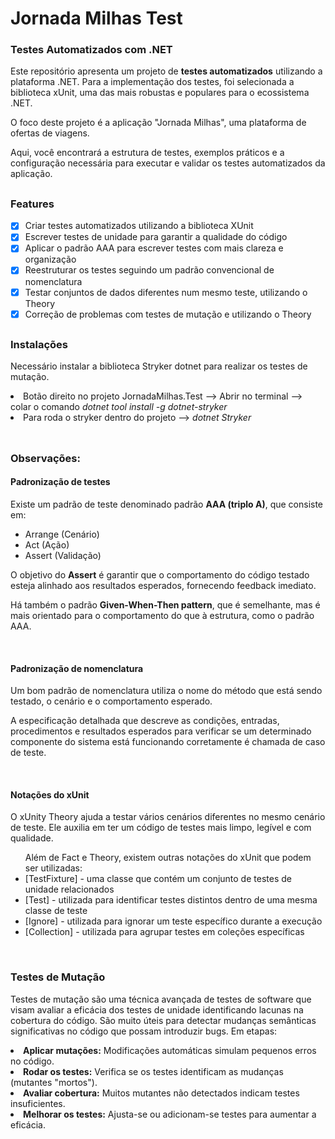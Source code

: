 # Jornada Milhas Test

### Testes Automatizados com .NET
<p>Este repositório apresenta um projeto de <b>testes automatizados</b> utilizando a plataforma .NET. Para a implementação dos testes, foi selecionada a biblioteca xUnit, uma das mais robustas e populares para o ecossistema .NET.</p>
<p>O foco deste projeto é a aplicação "Jornada Milhas", uma plataforma de ofertas de viagens.</p>
<p>Aqui, você encontrará a estrutura de testes, exemplos práticos e a configuração necessária para executar e validar os testes automatizados da aplicação.</p>

##
### Features
- [x] Criar testes automatizados utilizando a biblioteca XUnit
- [x] Escrever testes de unidade para garantir a qualidade do código
- [x] Aplicar o padrão AAA para escrever testes com mais clareza e organização
- [x] Reestruturar os testes seguindo um padrão convencional de nomenclatura
- [x] Testar conjuntos de dados diferentes num mesmo teste, utilizando o Theory
- [x] Correção de problemas com testes de mutação e utilizando o Theory

##
### Instalações
<p>Necessário instalar a biblioteca Stryker dotnet para realizar os testes de mutação.</p>
<li>Botão direito no projeto JornadaMilhas.Test --> Abrir no terminal --> colar o comando <i>dotnet tool install -g dotnet-stryker</i></li>
<li>Para roda o stryker dentro do projeto --> <i>dotnet Stryker</i></li>
<br>

##
### Observações:

#### Padronização de testes
<p>Existe um padrão de teste denominado padrão <b>AAA (triplo A)</b>, que consiste em:
<ul>
<li>Arrange (Cenário)</li>
<li>Act (Ação)</li>
<li>Assert (Validação)</li>
</ul>
<p>O objetivo do <b>Assert</b> é garantir que o comportamento do código testado esteja alinhado aos resultados esperados, fornecendo feedback imediato.</p>
<p>Há também o padrão <b>Given-When-Then pattern</b>, que é semelhante, mas é mais orientado para o comportamento do que à estrutura, como o padrão AAA.</p>
<br>

#### Padronização de nomenclatura
<p>Um bom padrão de nomenclatura utiliza o nome do método que está sendo testado, o cenário e o comportamento esperado.</p>
<p>A especificação detalhada que descreve as condições, entradas, procedimentos e resultados esperados para verificar se um determinado componente do sistema está funcionando corretamente é chamada de caso de teste.</p>
<br>

#### Notações do xUnit
<p>O xUnity Theory ajuda a testar vários cenários diferentes no mesmo cenário de teste. Ele auxilia em ter um código de testes mais limpo, legível e com qualidade.</p>

<ul>Além de Fact e Theory, existem outras notações do xUnit que podem ser utilizadas:
<li>[TestFixture] - uma classe que contém um conjunto de testes de unidade relacionados</li>
<li>[Test] - utilizada para identificar testes distintos dentro de uma mesma classe de teste</li>
<li>[Ignore] - utilizada para ignorar um teste específico durante a execução</li>
<li>[Collection] - utilizada para agrupar testes em coleções específicas</li>
</ul><br>

### Testes de Mutação
<p>Testes de mutação são uma técnica avançada de testes de software que visam avaliar a eficácia dos testes de unidade identificando lacunas na cobertura do código. São muito úteis para detectar mudanças semânticas significativas no código que possam introduzir bugs. Em etapas:</p>
<li><b>Aplicar mutações:</b> Modificações automáticas simulam pequenos erros no código.</li>
<li><b>Rodar os testes:</b> Verifica se os testes identificam as mudanças (mutantes "mortos").</li>
<li><b>Avaliar cobertura:</b> Muitos mutantes não detectados indicam testes insuficientes.</li>
<li><b>Melhorar os testes:</b> Ajusta-se ou adicionam-se testes para aumentar a eficácia.</li>
